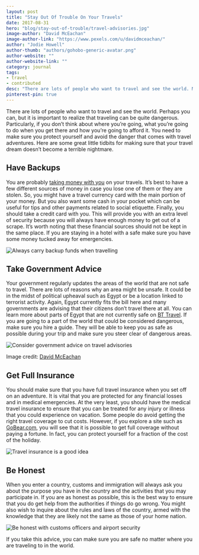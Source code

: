 ```yaml
---
layout: post
title: "Stay Out Of Trouble On Your Travels"
date: 2017-08-31
hero: "blog/stay-out-of-trouble/travel-advisories.jpg"
image-author: "David McEachan"
image-author-link: "https://www.pexels.com/u/davidmceachan/"
author: "Jodie Howell"
author-thumb: "authors/gohobo-generic-avatar.png"
author-website: ""
author-website-link: ""
category: journal
tags: 
- travel
- contributed
desc: "There are lots of people who want to travel and see the world. Maybe you can, but it's important to realize that traveling can occasionally be dangerous." 
pinterest-pin: true
---
```


There are lots of people who want to travel and see the world. Perhaps you can, but it is important to realize that traveling can be quite dangerous. Particularly, if you don’t think about where you’re going, what you’re going to do when you get there and how you’re going to afford it. You need to make sure you protect yourself and avoid the danger that comes with travel adventures. Here are some great little tidbits for making sure that your travel dream doesn’t become a terrible nightmare. 


## Have Backups

You are probably [taking money with you](https://gohobo.co/journal/travel-smarter-sharing-economy/) on your travels. It’s best to have a few different sources of money in case you lose one of them or they are stolen. So, you might have a travel currency card with the main portion of your money. But you also want some cash in your pocket which can be useful for tips and other payments related to social etiquette. Finally, you should take a credit card with you. This will provide you with an extra level of security because you will always have enough money to get out of a scrape. It’s worth noting that these financial sources should not be kept in the same place. If you are staying in a hotel with a safe make sure you have some money tucked away for emergencies. 

![Always carry backup funds when travelling](/assets/img/blog/stay-out-of-trouble/backup-travel-money.jpg)


## Take Government Advice

Your government regularly updates the areas of the world that are not safe to travel. There are lots of reasons why an area might be unsafe. It could be in the midst of political upheaval such as Egypt or be a location linked to terrorist activity. Again, Egypt currently fits the bill here and many governments are advising that their citizens don’t travel there at all. You can learn more about parts of Egypt that are not currently safe on [BT Travel](http://home.bt.com/lifestyle/travel/). If you are going to a part of the world that could be considered dangerous, make sure you hire a guide. They will be able to keep you as safe as possible during your trip and make sure you steer clear of dangerous areas. 

![Consider government advice on travel advisories](/assets/img/blog/stay-out-of-trouble/travel-advisories.jpg)
<figcaption>Image credit: <a href="https://www.pexels.com/u/davidmceachan/">David McEachan</a></figcaption>

## Get Full Insurance

You should make sure that you have full travel insurance when you set off on an adventure. It is vital that you are protected for any financial losses and in medical emergencies. At the very least, you should have the medical travel insurance to ensure that you can be treated for any injury or illness that you could experience on vacation. Some people do avoid getting the right travel coverage to cut costs. However, if you explore a site such as [GoBear.com](https://www.gobear.com/ph/travel-insurance), you will see that it is possible to get full coverage without paying a fortune. In fact, you can protect yourself for a fraction of the cost of the holiday. 

![Travel insurance is a good idea](/assets/img/blog/stay-out-of-trouble/travel-insurance.jpg)


## Be Honest

When you enter a country, customs and immigration will always ask you about the purpose you have in the country and the activities that you may participate in. If you are as honest as possible, this is the best way to ensure that you do get help from the authorities if things do go wrong. You might also wish to inquire about the rules and laws of the country, armed with the knowledge that they are likely not the same as those of your home nation. 

![Be honest with customs officers and airport security](/assets/img/blog/stay-out-of-trouble/airport-traveling.jpg)

If you take this advice, you can make sure you are safe no matter where you are traveling to in the world. 


